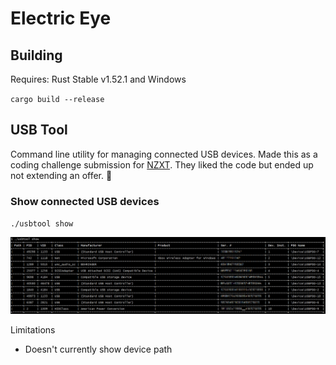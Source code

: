 # Electric Eye
## Building
Requires: Rust Stable v1.52.1 and Windows

`cargo build --release`

## USB Tool
Command line utility for managing connected USB devices. Made this as a coding challenge submission for [NZXT](https://github.com/NZXTCorp). They liked the code but ended up not extending an offer. 😬

### Show connected USB devices
`./usbtool show`

![Command Line Preview](img/devices.png)

Limitations
- Doesn't currently show device path